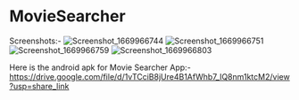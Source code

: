 # MovieSearcher

Screenshots:- 
![Screenshot_1669966744](https://user-images.githubusercontent.com/31884259/205241100-806090ff-d3e6-45b2-a919-b8e233824a25.png)
![Screenshot_1669966751](https://user-images.githubusercontent.com/31884259/205241105-c73302cd-01e6-4db1-9e91-c406c6cc4dfa.png)
![Screenshot_1669966759](https://user-images.githubusercontent.com/31884259/205241107-9e5da958-d8e3-4f08-8d24-69c90c802b84.png)
![Screenshot_1669966803](https://user-images.githubusercontent.com/31884259/205241108-8230f7da-ce2e-49df-9dbe-f2e51eb4f164.png)


Here is the android apk for Movie Searcher App:- https://drive.google.com/file/d/1vTCciB8jUre4B1AfWhb7_IQ8nm1ktcM2/view?usp=share_link

